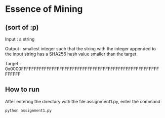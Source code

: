 # Essence of Mining
## (sort of :p)

Input : a string

Output : smallest integer such that the string with the integer appended to the input string has a SHA256 hash value smaller than the target

Target : 0x0000FFFFFFFFFFFFFFFFFFFFFFFFFFFFFFFFFFFFFFFFFFFFFFFFFFFFFFFFFFFF

## How to run

After entering the directory with the file assignment1.py, enter the command

`python assignment1.py`
